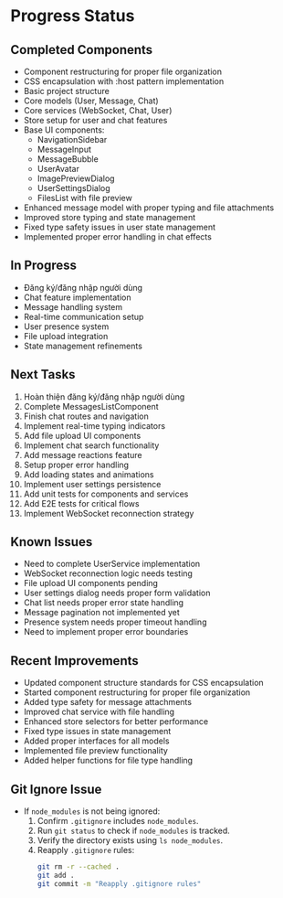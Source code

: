 # Progress Status

## Completed Components
- Component restructuring for proper file organization
- CSS encapsulation with :host pattern implementation
- Basic project structure
- Core models (User, Message, Chat)
- Core services (WebSocket, Chat, User)
- Store setup for user and chat features
- Base UI components:
  - NavigationSidebar
  - MessageInput
  - MessageBubble
  - UserAvatar
  - ImagePreviewDialog
  - UserSettingsDialog
  - FilesList with file preview
- Enhanced message model with proper typing and file attachments
- Improved store typing and state management
- Fixed type safety issues in user state management
- Implemented proper error handling in chat effects

## In Progress
- Đăng ký/đăng nhập người dùng
- Chat feature implementation
- Message handling system
- Real-time communication setup
- User presence system
- File upload integration
- State management refinements

## Next Tasks
1. Hoàn thiện đăng ký/đăng nhập người dùng
2. Complete MessagesListComponent
3. Finish chat routes and navigation
4. Implement real-time typing indicators
5. Add file upload UI components
6. Implement chat search functionality
7. Add message reactions feature
8. Setup proper error handling
9. Add loading states and animations
10. Implement user settings persistence
11. Add unit tests for components and services
12. Add E2E tests for critical flows
13. Implement WebSocket reconnection strategy

## Known Issues
- Need to complete UserService implementation
- WebSocket reconnection logic needs testing
- File upload UI components pending
- User settings dialog needs proper form validation
- Chat list needs proper error state handling
- Message pagination not implemented yet
- Presence system needs proper timeout handling
- Need to implement proper error boundaries

## Recent Improvements
- Updated component structure standards for CSS encapsulation
- Started component restructuring for proper file organization
- Added type safety for message attachments
- Improved chat service with file handling
- Enhanced store selectors for better performance
- Fixed type issues in state management
- Added proper interfaces for all models
- Implemented file preview functionality
- Added helper functions for file type handling

## Git Ignore Issue
- If `node_modules` is not being ignored:
  1. Confirm `.gitignore` includes `node_modules`.
  2. Run `git status` to check if `node_modules` is tracked.
  3. Verify the directory exists using `ls node_modules`.
  4. Reapply `.gitignore` rules:
     ```bash
     git rm -r --cached .
     git add .
     git commit -m "Reapply .gitignore rules"
